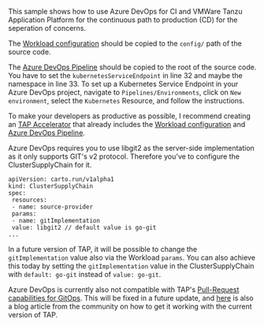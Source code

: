 This sample shows how to use Azure DevOps for CI and VMWare Tanzu Application Platform for the continuous path to production (CD) for the seperation of concerns.

The [Workload configuration](workload.yaml) should be copied to the `config/` path of the source code.

The [Azure DevOps Pipeline](azure-pipelines.yaml) should be copied to the root of the source code. You have to set the `kubernetesServiceEndpoint` in line 32 and maybe the namespace in line 33.
To set up a Kubernetes Service Endpoint in your Azure DevOps project, navigate to `Pipelines/Environments`, click on `New environment`, select the `Kubernetes` Resource, and follow the instructions.

To make your developers as productive as possible, I recommend creating an [TAP Accelerator](https://docs.vmware.com/en/VMware-Tanzu-Application-Platform/1.4/tap/application-accelerator-about-application-accelerator.html) that already includes the [Workload configuration](workload.yaml) and [Azure DevOps Pipeline](azure-pipelines.yaml).

Azure DevOps requires you to use libgit2 as the server-side implementation as it only supports GIT's v2 protocol. Therefore you've to configure the ClusterSupplyChain for it.
```
apiVersion: carto.run/v1alpha1
kind: ClusterSupplyChain
spec:
 resources:
 - name: source-provider
 params:
 - name: gitImplementation
 value: libgit2 // default value is go-git
...
```
In a future version of TAP, it will be possible to change the `gitImplementation` value also via the Workload `params`. You can also achieve this today by setting the `gitImplementation` value in the ClusterSupplyChain with `default: go-git` instead of `value: go-git`.

Azure DevOps is currently also not compatible with TAP's [Pull-Request capabilities for GitOps](https://docs.vmware.com/en/VMware-Tanzu-Application-Platform/1.4/tap/scc-gitops-vs-regops.html#pull-requests-2). This will be fixed in a future update, and [here](https://vrabbi.cloud/post/tap-pr-flow-with-azure-devops/) is also a blog article from the community on how to get it working with the current version of TAP.



